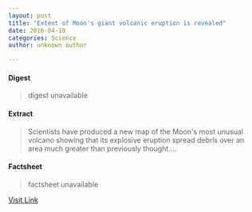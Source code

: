 ```yaml
---
layout: post
title: "Extent of Moon's giant volcanic eruption is revealed"
date: 2016-04-19
categories: Science
author: unknown author

---
```



#### Digest
>digest unavailable

#### Extract
>Scientists have produced a new map of the Moon's most unusual volcano showing that its explosive eruption spread debris over an area much greater than previously thought....

#### Factsheet
>factsheet unavailable

[Visit Link](http://phys.org/news345891122.html)


